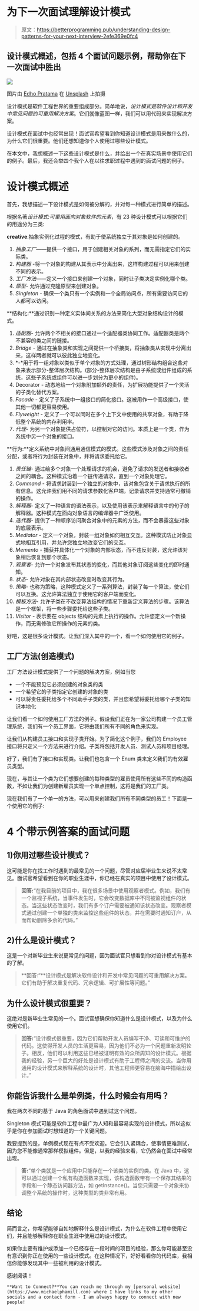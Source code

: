 # 为下一次面试理解设计模式

> 原文：<https://betterprogramming.pub/understanding-design-patterns-for-your-next-interview-2efe369e0fc4>

## 设计模式概述，包括 4 个面试问题示例，帮助你在下一次面试中胜出

![](img/7becb5528c1ba503e789e4b94989cfde.png)

图片由 [Edho Pratama](https://unsplash.com/@edhoradic?utm_source=unsplash&utm_medium=referral&utm_content=creditCopyText) 在 [Unsplash](https://unsplash.com/s/photos/design-meeting?utm_source=unsplash&utm_medium=referral&utm_content=creditCopyText) 上拍摄

设计模式是软件工程世界的重要组成部分。简单地说，*设计模式是软件设计和开发中常见问题的可重用解决方案*。它们就像蓝图一样，我们可以用代码来实现解决方案。

设计模式在面试中也经常出现！面试官希望看到你知道设计模式是用来做什么的，为什么它们很重要。他们还想知道你个人使用过哪些设计模式。

在本文中，我想概述一下这些设计模式是什么，并给出一个在真实场景中使用它们的例子。最后，我还会举四个我个人在以往求职过程中遇到的面试问题的例子。

# **设计模式概述**

首先，我想描述一下设计模式是如何被分解的，并对每一种模式进行简单的描述。

根据名著*设计模式:可重用面向对象软件的元素*，有 23 种设计模式可以根据它们的用途分为三类:

**creative**:抽象实例化过程的模式，有助于使系统独立于其对象是如何创建的。

1.  *抽象工厂*——提供一个接口，用于创建相关对象的系列，而无需指定它们的实际类。
2.  *构建器* -将一个对象的构建从其表示中分离出来，这样构建过程可以用来创建不同的表示。
3.  *工厂方法*——定义一个接口来创建一个对象，同时让子类决定实例化哪个类。
4.  *原型-* 允许通过克隆原型来创建对象。
5.  *Singleton -* 确保一个类只有一个实例和一个全局访问点，所有需要访问它的人都可以访问。

**结构化:**通过识别一种定义实体间关系的方法来简化大型对象结构设计的模式。

1.  *适配器-* 允许两个不相关的接口通过一个适配器类协同工作。适配器类是两个不兼容的类之间的链接。
2.  *Bridge -* 通过在抽象类和实现之间提供一个桥接类，将抽象类从实现中分离出来，这样两者就可以彼此独立地变化。
3.  *-*用于将一组对象以类似于单个对象的方式处理，通过树形结构组合这些对象来表示部分-整体层次结构。(部分-整体层次结构是由子系统或组件组成的系统，这些子系统或组件可以进一步划分为更小的组件)。
4.  Decorator - 动态地给一个对象附加额外的责任，为扩展功能提供了一个灵活的子类化替代方案。
5.  *Facade -* 定义了子系统中一组接口的简化接口。这被用作一个高级接口，使其他一切都更容易使用。
6.  *Flyweight -* 定义了一个可以同时在多个上下文中使用的共享对象，有助于降低整个系统的内存利用率。
7.  *代理-* 为另一个对象提供占位符，以控制对它的访问。本质上是一个类，作为系统中另一个对象的接口。

**行为:**定义系统中对象间通用通信模式的模式。这些模式涉及对象之间的责任分配，或者将行为封装在对象中，并将请求委托给它。

1.  *责任链-* 通过给多个对象一个处理请求的机会，避免了请求的发送者和接收者之间的耦合。这种模式沿着一个链传递请求，直到一个对象处理它。
2.  *Command -* 将请求封装到一个独立的对象中，该对象包含关于请求执行的所有信息。这允许我们用不同的请求参数化客户端，记录请求并支持通常可撤销的操作。
3.  *解释器-* 定义了一种语言的语法表示，以及使用该表示来解释语言中的句子的解释器。这种模式在面向对象语言的编译器中广泛使用。
4.  *迭代器-* 提供了一种顺序访问聚合对象中的元素的方法，而不会暴露这些对象的底层表示。
5.  *Mediator -* 定义一个对象，封装一组对象如何相互交互。这种模式防止对象显式地相互引用，并允许您独立地改变它们的交互。
6.  *Memento -* 捕获并具体化一个对象的内部状态，而不违反封装，这允许该对象稍后恢复到那个状态。
7.  *观察者-* 允许一个对象发布其状态的变化，而其他对象订阅这些变化的即时通知。
8.  *状态-* 允许对象在其内部状态改变时改变其行为。
9.  *策略-* 也称为策略，这种模式定义了一系列算法，封装了每一个算法，使它们可以互换。这允许算法独立于使用它的客户端而变化。
10.  *模板方法-* 允许子类在不改变算法结构的情况下重新定义算法的步骤。该算法是一个框架，将一些步骤委托给这些子类。
11.  *Visitor -* 表示要在 objects 结构的元素上执行的操作。允许您定义一个新操作，而无需修改它所操作的元素的类。

好吧，这是很多设计模式。让我们深入其中的一个，看一个如何使用它的例子。

## **工厂方法(创造模式)**

工厂方法设计模式提供了一个问题的解决方案，例如当您

*   一个不能预见它必须创建的对象类的类
*   一个希望它的子类指定它创建的对象的类
*   可以将责任委托给多个不同助手子类的类，并且您希望将委托给哪个子类的知识本地化

让我们看一个如何使用工厂方法的例子。假设我们正在为一家公司构建一个员工管理系统，我们有一个员工界面，它将由我们所有不同的角色来实现。

让我们从构建员工接口和实现子类开始。为了简化这个例子，我们的 Employee 接口将只定义一个方法来进行介绍。子类将包括开发人员、测试人员和项目经理。

好了，我们有了接口和实现类。让我们也包含一个 Enum 类来定义我们的有效雇员类型。

现在，与其让一个类为它们想要创建的每种类型的雇员使用所有这些不同的构造函数，不如让我们为创建新雇员实现一个单点控制，这将是我们的工厂类。

现在我们有了一个单一的方法，可以用来创建我们所有不同类型的员工！下面是一个使用它的例子:

# 4 个带示例答案的面试问题

## **1)你用过哪些设计模式？**

这可能是你在找工作时遇到的最常见的一个问题，尽管对应届毕业生来说不太常见。面试官希望看到在你的职业生涯中，你已经在真实的项目中使用了设计模式。

> **回答:**“在我目前的项目中，我在很多场景中使用观察者模式。例如，我们有一个监视子系统，当事件发生时，它会改变数据库中不同被监视组件的状态。当这些状态改变时，我们有多个订户需要被通知该状态改变。观察者模式通过创建一个单独的类来监控这些组件的状态，并在需要时通知订户，从而帮助删除多余的代码。”

## **2)什么是设计模式？**

这是一个对新毕业生来说更常见的问题，因为面试官只想看到你对设计模式有基本的了解。

> **回答:“**设计模式是解决软件设计和开发中常见问题的可重用解决方案。它们有助于解决重复代码、冗余逻辑、可扩展性等问题。”

## 为什么设计模式很重要？

这绝对是新毕业生常见的一个。面试官想确保你知道什么是设计模式，以及为什么使用它们。

> **回答:**“设计模式很重要，因为它们帮助开发人员编写干净、可读和可维护的代码。这使得开发人员的生活更容易，因为他们不必为一个问题重新发明轮子。相反，他们可以利用这些已经被证明有效的众所周知的设计模式。根据我的经验，另一个巨大的好处是设计模式有助于工程师之间的交流。当你用通用的设计模式来解释系统的设计时，其他工程师更容易在脑海中描绘出设计。”

## 你能告诉我什么是单例类，什么时候会有用吗？

我在两次不同的基于 Java 的角色面试中遇到过这个问题。

Singleton 模式可能是软件工程中最广为人知和最容易实现的设计模式，所以这似乎是你在参加面试时想知道的一个关键问题。

我要提到的是，单例模式现在有点不受欢迎。它会引入紧耦合，使事情更难测试，因为您不能像通常那样模拟组件。但是，以我的经验来看，它仍然会在面试中经常出现。

> **答:**“单个类就是一个应用中只能存在一个该类的实例的类。在 Java 中，这可以通过创建一个私有构造函数来实现，该构造函数带有一个保存其结果的字段和一个静态访问器方法，如 getInstance()。当您只需要一个对象来协调整个系统的操作时，这种类型的类非常有用。

## 结论

简而言之，你希望能够自如地解释什么是设计模式，为什么在软件工程中使用它们，并且能够解释你在职业生涯中使用过的设计模式。

如果你主要有维护或添加一个已经存在一段时间的项目的经验，那么你可能甚至没有意识到你正在使用的一些设计模式。在这种情况下，好好看看你的代码库，我相信你能够发现其中一些被利用的设计模式。

感谢阅读！

```
**Want to Connect?**You can reach me through my [personal website](https://www.michaelphamill.com) where I have links to my other socials and a contact form - I am always happy to connect with new people!
```